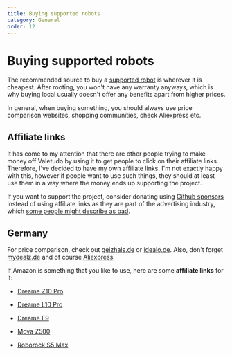 ```yaml
---
title: Buying supported robots
category: General
order: 12
---
```

# Buying supported robots

The recommended source to buy a [supported robot](https://valetudo.cloud/pages/general/supported-robots.html) is
wherever it is cheapest. After rooting, you won't have any warranty anyways, which is why buying local usually doesn't
offer any benefits apart from higher prices.

In general, when buying something, you should always use price comparison websites, shopping communities, check Aliexpress etc.


## Affiliate links

It has come to my attention that there are other people trying to make money off Valetudo by using it to get people to
click on their affiliate links. Therefore, I've decided to have my own affiliate links. I'm not exactly happy with this,
however if people want to use such things, they should at least use them in a way where the money ends up supporting the project.

If you want to support the project, consider donating using [Github sponsors](https://github.com/sponsors/Hypfer) instead
of using affiliate links as they are part of the advertising industry, which [some people might describe as bad](https://www.youtube.com/watch?v=tHEOGrkhDp0).

## Germany

For price comparison, check out [geizhals.de](https://geizhals.de) or [idealo.de](https://idealo.de).
Also, don't forget [mydealz.de](https://mydealz.de) and of course [Aliexpress](https://de.aliexpress.com/).

If Amazon is something that you like to use, here are some **affiliate links** for it:

* [Dreame Z10 Pro](https://amzn.to/3DcIvnC)
* [Dreame L10 Pro](https://amzn.to/30kdzmU)
 
* [Dreame F9](https://amzn.to/3FcY8fc)
* [Mova Z500](https://amzn.to/3kztyoa)
 
* [Roborock S5 Max](https://amzn.to/3c4uT1V)
